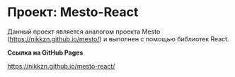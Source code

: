 # Проект: Mesto-React


Данный проект является аналогом проекта Mesto (https://nikkzn.github.io/mesto/) и выполнен с помощью библиотек React.


**Ссылка на GitHub Pages**

https://nikkzn.github.io/mesto-react/